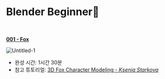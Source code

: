 # Blender Beginner🐣

<br />

[**001 - Fox**](https://github.com/yj59/blender-beginner/blob/main/completeRender/001-fox.gif)

![Untitled-1](https://user-images.githubusercontent.com/93882395/216567418-6e678c68-fbd9-44f2-81b8-13e73a8e8a29.gif)  

*   완성 시간: 1시간 30분
*   참고 튜토리얼: [3D Fox Character Modeling - *Ksenia Starkova*](https://www.youtube.com/watch?v=aMRRNC1J6tU&t=289s)